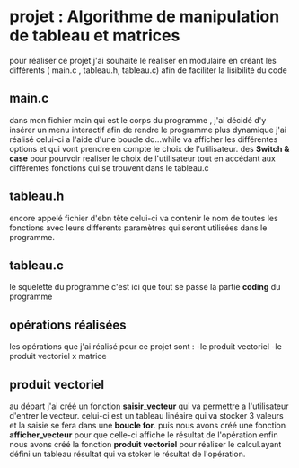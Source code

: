 # projet : Algorithme de manipulation de tableau et matrices

pour réaliser ce projet j'ai souhaite le réaliser en modulaire en créant les différents ( main.c , tableau.h, tableau.c) afin de faciliter la lisibilité du code 
## main.c

dans mon fichier main qui est le corps du programme , j'ai décidé d'y insérer un menu interactif afin de rendre le programme plus dynamique
j'ai réalisé celui-ci a l'aide d'une boucle do...while  va afficher les différentes options et qui vont prendre en compte le choix de l'utilisateur.
des **Switch & case** pour pourvoir realiser le choix de l'utilisateur tout en accédant aux différentes fonctions qui se trouvent dans le tableau.c

## tableau.h
encore appelé fichier d'ebn tête celui-ci va contenir le nom de toutes les fonctions avec leurs différents paramètres qui seront utilisées dans le programme.

## tableau.c
le squelette du programme c'est ici que tout se passe la partie **coding** du programme 

## opérations réalisées

les opérations que j'ai réalisé pour ce projet sont :
-le produit vectoriel
-le produit vectoriel x matrice

## produit vectoriel
au départ j'ai créé un fonction **saisir_vecteur** qui va permettre a l'utilisateur d'entrer le vecteur. celui-ci est un tableau linéaire qui va stocker 3 valeurs  et la saisie se fera dans une **boucle for**.
puis nous avons créé une fonction **afficher_vecteur** pour que celle-ci affiche le résultat de l'opération 
enfin nous avons créé la fonction **produit vectoriel** pour réaliser le calcul.ayant défini un tableau résultat qui va stoker le résultat de l'opération.
